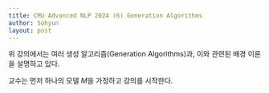 ```yaml
---
title: CMU Advanced NLP 2024 (6) Generation Algorithms
author: Sohyun
layout: post
---
```


위 강의에서는 여러 생성 알고리즘(Generation Algorithms)과, 이와 관련된 배경 이론을 설명하고 있다.

교수는 먼저 하나의 모델 $M$을 가정하고 강의를 시작한다.


<!--stackedit_data:
eyJoaXN0b3J5IjpbLTEwMjEzMTk2NDUsNTE1MzYzMzIyLDEwOD
k5NTQ3NzJdfQ==
-->
